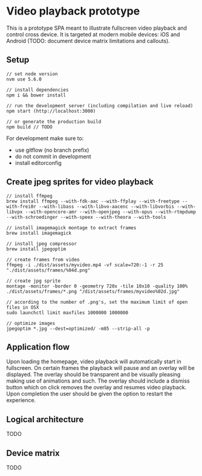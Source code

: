 Video playback prototype
========================

This is a prototype SPA meant to illustrate fullscreen video playback and control cross device. It is targeted at modern mobile
devices: iOS and Android (TODO: document device matrix limitations and callouts).

Setup
-----

```
// set node version
nvm use 5.6.0

// install dependencies
npm i && bower install

// run the development server (including compilation and live reload)
npm start (http://localhost:3000)

// or generate the production build
npm build // TODO
```

For development make sure to:

- use gitflow (no branch prefix)
- do not commit in development
- install editorconfig

Create jpeg sprites for video playback
--------------------------------------

```
// install ffmpeg 
brew install ffmpeg --with-fdk-aac --with-ffplay --with-freetype --with-frei0r --with-libass --with-libvo-aacenc --with-libvorbis --with-libvpx --with-opencore-amr --with-openjpeg --with-opus --with-rtmpdump --with-schroedinger --with-speex --with-theora --with-tools

// install imagemagick montage to extract frames
brew install imagemagick

// install jpeg compressor
brew install jpegoptim

// create frames from video
ffmpeg -i ./dist/assets/myvideo.mp4 -vf scale=720:-1 -r 25 "./dist/assets/frames/%04d.png"

// create jpg sprite
montage -monitor -border 0 -geometry 720x -tile 10x10 -quality 100% ./dist/assets/frames/*.png "/dist/assets/frames/myvideo%02d.jpg"

// according to the number of .png's, set the maximum limit of open files in OSX
sudo launchctl limit maxfiles 1000000 1000000

// optimize images 
jpegoptim *.jpg --dest=optimized/ -m85 --strip-all -p
```

Application flow
----------------

Upon loading the homepage, video playback will automatically start in fullscreen. On certain frames the playback will pause and an overlay will be displayed. The overlay should be transparent and be visually pleasing making use of animations and such. The overlay should include a dismiss button which on click removes the overlay and resumes video playback. Upon completion the user should be
given the option to restart the experience.

Logical architecture
--------------------

TODO

Device matrix
-------------

TODO
